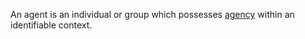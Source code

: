 An agent is an individual or group which possesses [agency](https://github.com/gcassel/Modular-Organization-Terminology/blob/master/terms/agency.md) within an identifiable context.
